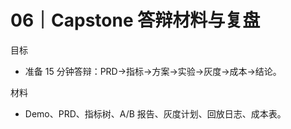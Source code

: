 # 06｜Capstone 答辩材料与复盘

目标
- 准备 15 分钟答辩：PRD→指标→方案→实验→灰度→成本→结论。

材料
- Demo、PRD、指标树、A/B 报告、灰度计划、回放日志、成本表。

